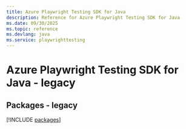 ```yaml
---
title: Azure Playwright Testing SDK for Java
description: Reference for Azure Playwright Testing SDK for Java
ms.date: 09/30/2025
ms.topic: reference
ms.devlang: java
ms.service: playwrighttesting
---
```

# Azure Playwright Testing SDK for Java - legacy
## Packages - legacy
[!INCLUDE [packages](playwright-testing-index.md)]